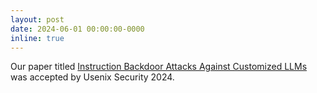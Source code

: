 ```yaml
---
layout: post
date: 2024-06-01 00:00:00-0000
inline: true
---
```


Our paper titled [Instruction Backdoor Attacks Against Customized LLMs](https://arxiv.org/abs/2402.09179) was accepted by Usenix Security 2024.